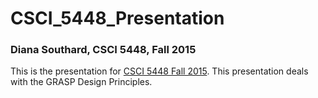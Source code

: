 # CSCI_5448_Presentation
### Diana Southard, CSCI 5448, Fall 2015

<p>This is the presentation for <a href="https://sites.google.com/a/colorado.edu/csci-4448/your-projects">CSCI 5448 Fall 2015</a>.
This presentation deals with the GRASP Design Principles.</p>

